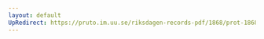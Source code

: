 ```yaml
---
layout: default
UpRedirect: https://pruto.im.uu.se/riksdagen-records-pdf/1868/prot-1868--fk--324/prot-1868--fk--324_004.pdf
---
```

